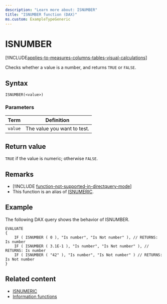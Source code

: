 ```yaml
---
description: "Learn more about: ISNUMBER"
title: "ISNUMBER function (DAX)"
ms.custom: ExampleTypeGeneric
---
```

# ISNUMBER

[!INCLUDE[applies-to-measures-columns-tables-visual-calculations](includes/applies-to-measures-columns-tables-visual-calculations.md)]

Checks whether a value is a number, and returns `TRUE` or `FALSE`.

## Syntax

```dax
ISNUMBER(<value>)
```

### Parameters

|Term|Definition|
|--------|--------------|
|`value`|The value you want to test.|

## Return value

`TRUE` if the value is numeric; otherwise `FALSE`.

## Remarks

- [!INCLUDE [function-not-supported-in-directquery-mode](includes/function-not-supported-in-directquery-mode.md)]
- This function is an alias of [ISNUMERIC](isnumeric-function-dax.md).

## Example

The following DAX query shows the behavior of ISNUMBER.

```dax
EVALUATE
{
    IF ( ISNUMBER ( 0 ), "Is number", "Is Not number" ), // RETURNS: Is number
    IF ( ISNUMBER ( 3.1E-1 ), "Is number", "Is Not number" ), // RETURNS: Is number
    IF ( ISNUMBER ( "42" ), "Is number", "Is Not number" ) // RETURNS: Is Not number
}
```

## Related content

- [ISNUMERIC](isnumeric-function-dax.md)
- [Information functions](information-functions-dax.md)
